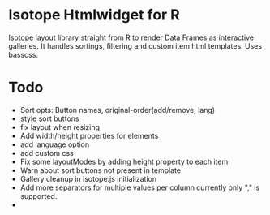 # Isotope Htmlwidget for R

[Isotope](http://isotope.metafizzy.co/) layout library straight from R to render Data Frames as interactive galleries.
It handles sortings, filtering and custom item html templates.
Uses basscss.

# Todo

- Sort opts: Button names, original-order(add/remove, lang)
- style sort buttons
- fix layout when resizing
- Add width/height properties for elements
- add language option
- add custom css
- Fix some layoutModes by adding height property to each item
- Warn about sort buttons not present in template
- Gallery cleanup in isotope.js initialization
- Add more separators for multiple values per column currently only "," is supported.
- 
